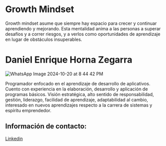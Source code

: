 # Growth Mindset

Growth mindset asume que siempre hay espacio para crecer y continuar aprendiendo y mejorando. Esta mentalidad anima a las personas a superar desafíos y a correr riesgos, y a verlos como oportunidades de aprendizaje en lugar de obstáculos insuperables.

# Daniel Enrique Horna Zegarra

![WhatsApp Image 2024-10-20 at 8 44 42 PM](https://github.com/user-attachments/assets/76dd1aec-4c3e-44f1-ae63-6b3a9ee4d397)


Programador enfocado en el aprendizaje de desarrollo de aplicativos.
Cuento con experiencia en la elaboración, desarrollo y aplicación de
programas básicos. Visión estratégica, alto sentido de responsabilidad,
gestión, liderazgo, facilidad de aprendizaje, adaptabilidad al cambio,
interesado en nuevos aprendizajes respecto a la carrera de sistemas y
espíritu emprendedor.

## Información de contacto:
  [Linkedin](https://www.linkedin.com/in/daniel-enrique-horna-zegarra-a93b85323)

